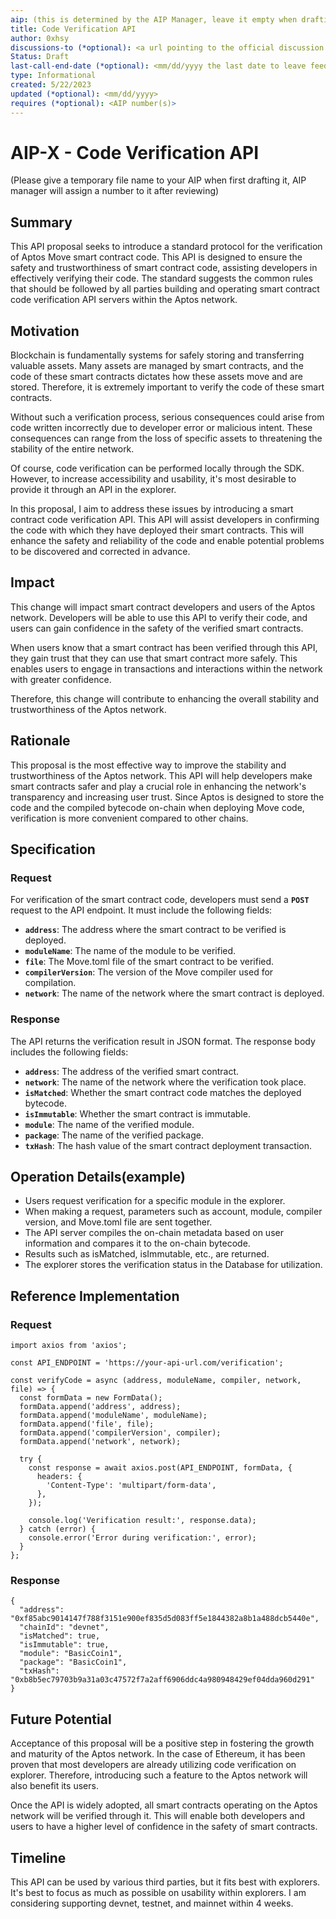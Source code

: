 ```yaml
---
aip: (this is determined by the AIP Manager, leave it empty when drafting)
title: Code Verification API
author: 0xhsy
discussions-to (*optional): <a url pointing to the official discussion thread>
Status: Draft
last-call-end-date (*optional): <mm/dd/yyyy the last date to leave feedbacks and reviews>
type: Informational
created: 5/22/2023
updated (*optional): <mm/dd/yyyy>
requires (*optional): <AIP number(s)>
---
```


# AIP-X - Code Verification API
  
(Please give a temporary file name to your AIP when first drafting it, AIP manager will assign a number to it after reviewing)

## Summary

This API proposal seeks to introduce a standard protocol for the verification of Aptos Move smart contract code. This API is designed to ensure the safety and trustworthiness of smart contract code, assisting developers in effectively verifying their code. The standard suggests the common rules that should be followed by all parties building and operating smart contract code verification API servers within the Aptos network.

## Motivation

Blockchain is fundamentally systems for safely storing and transferring valuable assets. Many assets are managed by smart contracts, and the code of these smart contracts dictates how these assets move and are stored. Therefore, it is extremely important to verify the code of these smart contracts.

Without such a verification process, serious consequences could arise from code written incorrectly due to developer error or malicious intent. These consequences can range from the loss of specific assets to threatening the stability of the entire network.

Of course, code verification can be performed locally through the SDK. However, to increase accessibility and usability, it's most desirable to provide it through an API in the explorer.

In this proposal, I aim to address these issues by introducing a smart contract code verification API. This API will assist developers in confirming the code with which they have deployed their smart contracts. This will enhance the safety and reliability of the code and enable potential problems to be discovered and corrected in advance.

## Impact

This change will impact smart contract developers and users of the Aptos network. Developers will be able to use this API to verify their code, and users can gain confidence in the safety of the verified smart contracts.

When users know that a smart contract has been verified through this API, they gain trust that they can use that smart contract more safely. This enables users to engage in transactions and interactions within the network with greater confidence.

Therefore, this change will contribute to enhancing the overall stability and trustworthiness of the Aptos network.

## Rationale

This proposal is the most effective way to improve the stability and trustworthiness of the Aptos network. This API will help developers make smart contracts safer and play a crucial role in enhancing the network's transparency and increasing user trust. Since Aptos is designed to store the code and the compiled bytecode on-chain when deploying Move code, verification is more convenient compared to other chains.

## Specification

### **Request**

For verification of the smart contract code, developers must send a **`POST`** request to the API endpoint. It must include the following fields:

- **`address`**: The address where the smart contract to be verified is deployed.
- **`moduleName`**: The name of the module to be verified.
- **`file`**: The Move.toml file of the smart contract to be verified.
- **`compilerVersion`**: The version of the Move compiler used for compilation.
- **`network`**: The name of the network where the smart contract is deployed.

### **Response**

The API returns the verification result in JSON format. The response body includes the following fields:

- **`address`**: The address of the verified smart contract.
- **`network`**: The name of the network where the verification took place.
- **`isMatched`**: Whether the smart contract code matches the deployed bytecode.
- **`isImmutable`**: Whether the smart contract is immutable.
- **`module`**: The name of the verified module.
- **`package`**: The name of the verified package.
- **`txHash`**: The hash value of the smart contract deployment transaction.

## Operation Details(example)

- Users request verification for a specific module in the explorer.
- When making a request, parameters such as account, module, compiler version, and Move.toml file are sent together.
- The API server compiles the on-chain metadata based on user information and compares it to the on-chain bytecode.
- Results such as isMatched, isImmutable, etc., are returned.
- The explorer stores the verification status in the Database for utilization.

## Reference Implementation

### **Request**

```tsx
import axios from 'axios';

const API_ENDPOINT = 'https://your-api-url.com/verification';

const verifyCode = async (address, moduleName, compiler, network, file) => {
  const formData = new FormData();
  formData.append('address', address);
  formData.append('moduleName', moduleName);
  formData.append('file', file);
  formData.append('compilerVersion', compiler);
  formData.append('network', network);

  try {
    const response = await axios.post(API_ENDPOINT, formData, {
      headers: {
        'Content-Type': 'multipart/form-data',
      },
    });

    console.log('Verification result:', response.data);
  } catch (error) {
    console.error('Error during verification:', error);
  }
};
```

### **Response**

```tsx
{
  "address": "0xf85abc9014147f788f3151e900ef835d5d083ff5e1844382a8b1a488dcb5440e",
  "chainId": "devnet",
  "isMatched": true,
  "isImmutable": true,
  "module": "BasicCoin1",
  "package": "BasicCoin1",
  "txHash": "0xb8b5ec79703b9a31a03c47572f7a2aff6906ddc4a980948429ef04dda960d291"
}
```

## Future Potential

Acceptance of this proposal will be a positive step in fostering the growth and maturity of the Aptos network. In the case of Ethereum, it has been proven that most developers are already utilizing code verification on explorer. Therefore, introducing such a feature to the Aptos network will also benefit its users.

Once the API is widely adopted, all smart contracts operating on the Aptos network will be verified through it. This will enable both developers and users to have a higher level of confidence in the safety of smart contracts.

## Timeline

This API can be used by various third parties, but it fits best with explorers. It's best to focus as much as possible on usability within explorers. I am considering supporting devnet, testnet, and mainnet within 4 weeks.